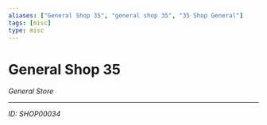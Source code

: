 ```yaml
---
aliases: ["General Shop 35", "general shop 35", "35 Shop General"]
tags: [misc]
type: misc
---
```


# General Shop 35

*General Store*

---
*ID: SHOP00034*